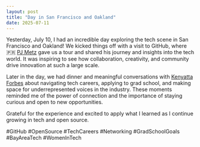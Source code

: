 ```yaml
---
layout: post
title: "Day in San Francisco and Oakland"
date: 2025-07-11
---
```


Yesterday, July 10, I had an incredible day exploring the tech scene in San Francisco and Oakland! We kicked things off with a visit to GitHub, where 🇵🇷 [PJ Metz](https://www.linkedin.com/in/metzinaround/) gave us a tour and shared his journey and insights into the tech world. It was inspiring to see how collaboration, creativity, and community drive innovation at such a large scale.

Later in the day, we had dinner and meaningful conversations with [Kenyatta Forbes](https://www.linkedin.com/in/kenyatta-f/) about navigating tech careers, applying to grad school, and making space for underrepresented voices in the industry. These moments reminded me of the power of connection and the importance of staying curious and open to new opportunities.

Grateful for the experience and excited to apply what I learned as I continue growing in tech and open source.

#GitHub #OpenSource #TechCareers #Networking #GradSchoolGoals #BayAreaTech #WomenInTech
